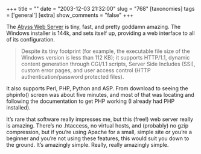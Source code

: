 +++
title = ""
date = "2003-12-03 21:32:00"
slug = "768"
[taxonomies]
tags = ['general']
[extra]
show_comments = "false"
+++

The [Abyss Web Server](http://www.aprelium.com/abyssws/) is tiny, fast, and pretty goddamn amazing. The Windows installer is 144k, and sets itself up, providing a web interface to all of its configuration.

> Despite its tiny footprint (for example, the executable file size of the Windows version is less than 112 KB); it supports HTTP/1.1, dynamic content generation through CGI/1.1 scripts, Server Side Includes (SSI), custom error pages, and user access control (HTTP authentication/password protected files).

It also supports Perl, PHP, Python and ASP. From download to seeing the phpinfo() screen was about five minutes, and most of that was locating and following the documentation to get PHP working (I already had PHP installed).

It’s rare that software really impresses me, but this (free!) web server really is amazing. There’s no .htaccess, no virtual hosts, and (probably) no gzip compression, but if you’re using Apache for a small, simple site or you’re a beginner and you’re not using these features, this would suit you down to the ground. It’s amazingly simple. Really, really amazingly simple.
